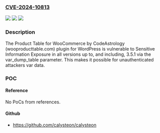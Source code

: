### [CVE-2024-10813](https://cve.mitre.org/cgi-bin/cvename.cgi?name=CVE-2024-10813)
![](https://img.shields.io/static/v1?label=Product&message=Product%20Table%20for%20WooCommerce%20by%20CodeAstrology%20(wooproducttable.com)&color=blue)
![](https://img.shields.io/static/v1?label=Version&message=*%3C%3D%203.5.1%20&color=brighgreen)
![](https://img.shields.io/static/v1?label=Vulnerability&message=CWE-862%20Missing%20Authorization&color=brighgreen)

### Description

The Product Table for WooCommerce by CodeAstrology (wooproducttable.com) plugin for WordPress is vulnerable to Sensitive Information Exposure in all versions up to, and including, 3.5.1 via the var_dump_table parameter. This makes it possible for unauthenticated attackers var data.

### POC

#### Reference
No PoCs from references.

#### Github
- https://github.com/calysteon/calysteon

